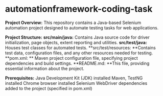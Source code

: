 # automationframework-coding-task

**Project Overview:**
This repository contains a Java-based Selenium automation project designed to automate testing tasks for web applications. 

**Project Structure:**
**src/main/java:** Contains Java source code for driver initialization, page objects, extent reporting and utilities.
**src/test/java:** Houses test classes for automated tests.
**src/test/resources: **Contains test data, configuration files, and any other resources needed for testing.
**pom.xml: ** Maven project configuration file, specifying project dependencies and build settings.
**README.md: **This file, providing essential information about the project.

**Prerequisites:**
Java Development Kit (JDK) installed
Maven, TestNG installed
Chrome browser installed 
Selenium WebDriver dependencies added to the project (specified in pom.xml)
